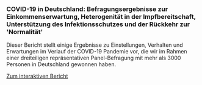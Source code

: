 ### COVID-19 in Deutschland: Befragungsergebnisse zur Einkommenserwartung, Heterogenität in der Impfbereitschaft, Unterstützung des Infektionsschutzes und der Rückkehr zur 'Normalität'

Dieser Bericht stellt einige Ergebnisse zu Einstellungen, Verhalten und Erwartungen im Verlauf der COVID-19 Pandemie vor, die wir im Rahmen einer dreiteiligen repräsentativen Panel-Befragung mit mehr als 3000 Personen in Deutschland gewonnen haben.

[Zum interaktiven Bericht](https://bjoernbos.github.io/COVID19_Kurzbericht/)
